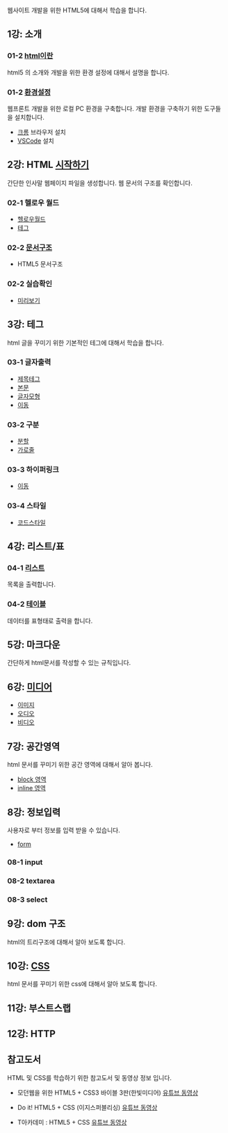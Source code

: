웹사이트 개발을 위한 HTML5에 대해서 학습을 합니다.

## 1강: 소개

### 01-2 [html이란](./intro)
html5 의 소개와 개발을 위한 환경 설정에 대해서 설명을 합니다.


### 01-2 [환경설정](./setup)
웹프론트 개발을 위한 로컬 PC 환경을 구축합니다. 개발 환경을 구축하기 위한 도구들을 설치합니다.

* [크롬](./setup/chrome) 브라우저 설치
* [VSCode](./setup/vscode) 설치


## 2강: HTML [시작하기](./basic)
간단한 인사말 웹페이지 파일을 생성합니다. 웹 문서의 구조를 확인합니다.

### 02-1 헬로우 월드
* [헬로우월드](./basic/hello)
* [테그](./basic/tag)

### 02-2 [문서구조](./basic/structure)
* HTML5 문서구조

### 02-2 실습확인
* [미리보기](./basic/preview)

## 3강: 테그
html 글을 꾸미기 위한 기본적인 테그에 대해서 학습을 합니다.

### 03-1 글자출력
* [제목테그](./tag/h)
* [본문](./tag/p)
* [글자모형](./tag/fontshape)
* [이동](./tag/ruby)

### 03-2 구분
* [분할](./tag/br)
* [가로줄](./tag/hr)

### 03-3 하이퍼링크
* [이동](./tag/a)

### 03-4 스타일
* [코드스타일](./tag/style)

## 4강: 리스트/표

### 04-1 [리스트](./list/list)
목록을 출력합니다.

### 04-2 [테이블](./list/table)
데이터를 표형태로 출력을 합니다.

## 5강: 마크다운
간단하게 html문서를 작성할 수 있는 규칙입니다.

## 6강: [미디어](./media)
* [이미지](./media/image)
* [오디오](./media/audio)
* [비디오](./media/video)


## 7강: 공간영역
html 문서를 꾸미기 위한 공간 영역에 대해서 알아 봅니다.

* [block 영역](./tag/div)
* [inline 영역](./tag/span)

## 8강: 정보입력
사용자로 부터 정보를 입력 받을 수 있습니다.

* [form](./form)

### 08-1 input

### 08-2 textarea

### 08-3 select

## 9강: dom 구조
html의 트리구조에 대해서 알아 보도록 합니다.


## 10강: [CSS](./css)
html 문서를 꾸미기 위한 css에 대해서 알아 보도록 합니다.


## 11강: 부스트스랩



## 12강: HTTP


## 참고도서
HTML 및 CSS를 학습하기 위한 참고도서 및 동영상 정보 입니다.

* 모던웹을 위한 HTML5 + CSS3 바이블 3판(한빛미디어)
[유튜브 동영상](https://www.youtube.com/playlist?list=PLBXuLgInP-5kgzJZRGhpHZINPu-K90jbM)

* Do it! HTML5 + CSS (이지스퍼블리싱)
[유튜브 동영상](https://www.youtube.com/playlist?list=PLG7te9eYUi7uvROuVChYgAL5pMK7gnWSp)

* T아카데미 : HTML5 + CSS
[유튜브 동영상](https://www.youtube.com/playlist?list=PL9mhQYIlKEhdTdvqzohqVs3RTVHzWPu79)


